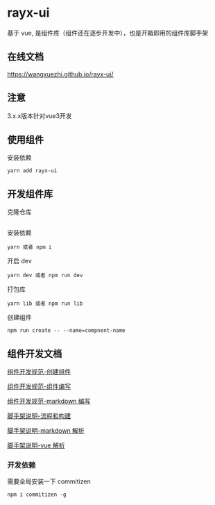 # rayx-ui

基于 vue, 是组件库（组件还在逐步开发中），也是开箱即用的组件库脚手架

## 在线文档

https://wangxuezhi.github.io/rayx-ui/

## 注意
3.x.x版本针对vue3开发

## 使用组件

安装依赖

```
yarn add rayx-ui
```

## 开发组件库

克隆仓库

```

```

安装依赖

```
yarn 或者 npm i
```

开启 dev

```
yarn dev 或者 npm run dev
```

打包库

```
yarn lib 或者 npm run lib
```

创建组件
```
npm run create -- --name=compnent-name
```

## 组件开发文档

[组件开发规范-创建组件](https://github.com/WangXueZhi/rayx-ui/blob/master/src/views/development/base/base.md)

[组件开发规范-组件编写](https://github.com/WangXueZhi/rayx-ui/blob/master/src/views/development/component/base.md)

[组件开发规范-markdown 编写](https://github.com/WangXueZhi/rayx-ui/blob/master/src/views/development/md/base.md)

[脚手架说明-流程和构建](https://github.com/WangXueZhi/rayx-ui/blob/master/src/views/architecture/base/base.md)

[脚手架说明-markdown 解析](https://github.com/WangXueZhi/rayx-ui/blob/master/src/views/architecture/md/base.md)

[脚手架说明-vue 解析](https://github.com/WangXueZhi/rayx-ui/blob/master/src/views/architecture/vue/base.md)

### 开发依赖

需要全局安装一下 commitizen

```
npm i commitizen -g
```
